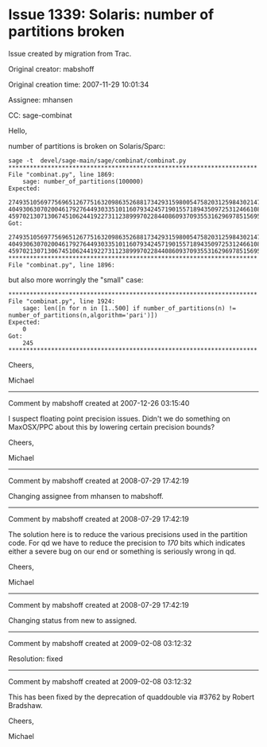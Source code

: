 # Issue 1339: Solaris: number of partitions broken

Issue created by migration from Trac.

Original creator: mabshoff

Original creation time: 2007-11-29 10:01:34

Assignee: mhansen

CC:  sage-combinat

Hello,

number of partitions is broken on Solaris/Sparc:

```
sage -t  devel/sage-main/sage/combinat/combinat.py          **********************************************************************
File "combinat.py", line 1869:
    sage: number_of_partitions(100000)
Expected:
    274935105697756965126775163209863526881734293159800547582031259843021473281149641730550507416607366215901578447742962489
4049306307020046179276449303351011607934245719015571894350972531246610845200636955893446424871682878983218234500926285383140
4597021307130674510624419227311238999702284408609370935531629697851569569892196108480158600569421098519
Got:
    274935105697756965126775163209863526881734293159800547582031259843021473281149641730550507416607366215901578447742962489
4049306307020046179276449303351011607934245719015571894350972531246610845200636955893446424871682878983218234500926285383140
4597021307130674510624419227311238999702284408609370935531629697851569569892196108480158600582558780007
**********************************************************************
File "combinat.py", line 1896:
```

but also more worringly the "small" case:

```
**********************************************************************
File "combinat.py", line 1924:
    sage: len([n for n in [1..500] if number_of_partitions(n) != number_of_partitions(n,algorithm='pari')])
Expected:
    0
Got:
    245
**********************************************************************
```


Cheers,

Michael


---

Comment by mabshoff created at 2007-12-26 03:15:40

I suspect floating point precision issues. Didn't we do something on MaxOSX/PPC about this by lowering certain precision bounds?

Cheers,

Michael


---

Comment by mabshoff created at 2008-07-29 17:42:19

Changing assignee from mhansen to mabshoff.


---

Comment by mabshoff created at 2008-07-29 17:42:19

The solution here is to reduce the various precisions used in the partition code. For qd we have to reduce the precision to *170* bits which indicates either a severe bug on our end or something is seriously wrong in qd.

Cheers,

Michael


---

Comment by mabshoff created at 2008-07-29 17:42:19

Changing status from new to assigned.


---

Comment by mabshoff created at 2009-02-08 03:12:32

Resolution: fixed


---

Comment by mabshoff created at 2009-02-08 03:12:32

This has been fixed by the deprecation of quaddouble via #3762 by Robert Bradshaw.

Cheers,

Michael
